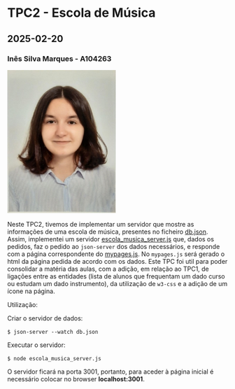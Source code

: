 # TPC2 - Escola de Música
## 2025-02-20
### Inês Silva Marques - A104263
![A minha foto](../foto.jpg)

Neste TPC2, tivemos de implementar um servidor que mostre as informações de uma escola de música, presentes no ficheiro [db.json](TPC2%20-%20Escola%20de%20Música/db.json). Assim, implementei um servidor [escola_musica_server.js](TPC2%20-%20Escola%20de%20Música/escola_musica_server.js) que, dados os pedidos, faz o pedido ao `json-server` dos dados necessários, e responde com a página correspondente do [mypages.js](TPC2%20-%20Escola%20de%20Música/mypages.js). No `mypages.js` será gerado o html da página pedida de acordo com os dados.
Este TPC foi util para poder consolidar a matéria das aulas, com a adição, em relação ao TPC1, de ligações entre as entidades (lista de alunos que frequentam um dado curso ou estudam um dado instrumento), da utilização de `w3-css` e a adição de um ícone na página.

Utilização:

Criar o servidor de dados:
```
$ json-server --watch db.json
```

Executar o servidor:
```
$ node escola_musica_server.js
```

O servidor ficará na porta 3001, portanto, para aceder à página inicial é necessário colocar no browser **localhost:3001**.